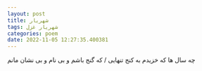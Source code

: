 ```yaml
---
layout: post
title: شهریار
tags: شهریار غزل
categories: poem
date: 2022-11-05 12:27:35.400381
---
```


چه سال ها که خزیدم به کنج تنهایی / که گنج باشم و بی نام و بی نشان مانم